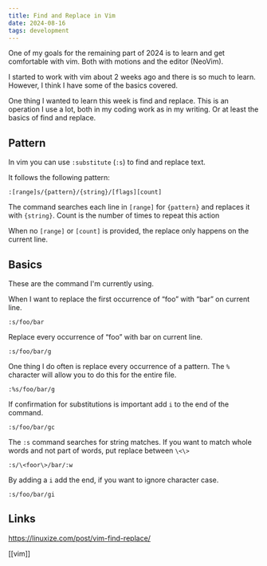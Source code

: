 ```yaml
---
title: Find and Replace in Vim
date: 2024-08-16
tags: development
---
```


One of my goals for the remaining part of 2024 is to learn and get comfortable with vim. Both with motions and the editor (NeoVim).

I started to work with vim about 2 weeks ago and there is so much to learn. However, I think I have some of the basics covered.

One thing I wanted to learn this week is find and replace. This is an operation I use a lot, both in my coding work as in my writing. Or at least the basics of find and replace.

## Pattern

In vim you can use `:substitute` (`:s`) to find and replace text.

It follows the following pattern:

```vim
:[range]s/{pattern}/{string}/[flags][count]
```

The command searches each line in `[range]` for `{pattern}` and replaces it with `{string}`. Count is the number of times to repeat this action

When no `[range]` or `[count]` is provided, the replace only happens on the current line. 

## Basics

These are the command I'm currently using.

When I want to replace the first occurrence of “foo” with “bar” on current line. 

```vim
:s/foo/bar
```

Replace every occurrence of “foo” with bar on current line.

```vim
:s/foo/bar/g
```

One thing I do often is replace every occurrence of a pattern. The `%` character will allow you to do this for the entire file. 

```vim
:%s/foo/bar/g
```

If confirmation for substitutions is important add `i` to the end of the command.

```vim
:s/foo/bar/gc
```

The `:s` command searches for string matches. If you want to match whole words and not part of words, put replace between `\<\>`

```vim
:s/\<foor\>/bar/:w
```

By adding a `i` add the end, if you want to ignore character case.

```vim
:s/foo/bar/gi
```


## Links

https://linuxize.com/post/vim-find-replace/

[[vim]]
